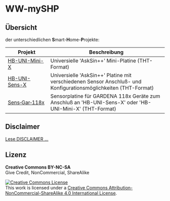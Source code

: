 # WW-mySHP

## Übersicht

der unterschiedlichen <b>S</b>mart-<b>H</b>ome-<b>P</b>rojekte:

| **Projekt** | **Beschreibung** |
| --- | --- |
| [HB-UNI-Mini-X](./SHP_HB-UNI-Mini-X/README.md "Zeigen ...") | Universielle 'AskSin++' Mini-Platine (THT-Format) |
| [HB-UNI-Sens-X](./SHP_HB-UNI-Sens-X/README.md "Zeigen ...") | Universielle 'AskSin++' Platine mit verschiedenen Sensor Anschluß- und Konfigurationsmöglichkeiten (THT-Format) |
| [Sens&#8209;Gar&#8209;118x](./SHP_Sens-Gar-118x/README.md "Zeigen ...") | Sensorplatine für GARDENA 118x Geräte zum Anschluß an 'HB-UNI-Sens-X' oder 'HB-UNI-Mini-X' (THT-Format) |

## Disclaimer
[Lese DISCLAIMER ...](DISCLAIMER.md "Lesen ...")

## Lizenz

**Creative Commons BY-NC-SA**<br>
Give Credit, NonCommercial, ShareAlike

<a rel="license" href="http://creativecommons.org/licenses/by-nc-sa/4.0/"><img alt="Creative Commons License" style="border-width:0" src="https://i.creativecommons.org/l/by-nc-sa/4.0/88x31.png" /></a><br />This work is licensed under a <a rel="license" href="http://creativecommons.org/licenses/by-nc-sa/4.0/">Creative Commons Attribution-NonCommercial-ShareAlike 4.0 International License</a>.
